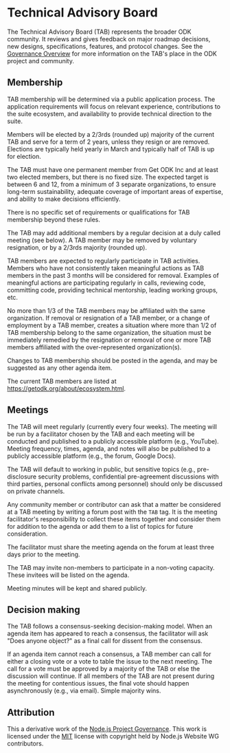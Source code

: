 # Technical Advisory Board

The Technical Advisory Board (TAB) represents the broader ODK community. It reviews and gives feedback on major roadmap decisions, new designs, specifications, features, and protocol changes. See the [Governance Overview](README.md) for more information on the TAB's place in the ODK project and community.

## Membership

TAB membership will be determined via a public application process. The application requirements will focus on relevant experience, contributions to the suite ecosystem, and availability to provide technical direction to the suite.

Members will be elected by a 2/3rds (rounded up) majority of the current TAB and serve for a term of 2 years, unless they resign or are removed. Elections are typically held yearly in March and typically half of TAB is up for election.

The TAB must have one permanent member from Get ODK Inc and at least two elected members, but there is no fixed size. The expected target is between 6 and 12, from a minimum of 3 separate organizations, to ensure long-term sustainability, adequate coverage of important areas of expertise, and ability to make decisions efficiently.

There is no specific set of requirements or qualifications for TAB membership beyond these rules.

The TAB may add additional members by a regular decision at a duly called meeting (see below). A TAB member may be removed by voluntary resignation, or by a 2/3rds majority (rounded up).

TAB members are expected to regularly participate in TAB activities. Members who have not consistently taken meaningful actions as TAB members in the past 3 months will be considered for removal. Examples of meaningful actions are participating regularly in calls, reviewing code, committing code, providing technical mentorship, leading working groups, etc.

No more than 1/3 of the TAB members may be affiliated with the same organization. If removal or resignation of a TAB member, or a change of employment by a TAB member, creates a situation where more than 1/2 of TAB membership belong to the same organization, the situation must be immediately remedied by the resignation or removal of one or more TAB members affiliated with the over-represented organization(s).

Changes to TAB membership should be posted in the agenda, and may be suggested as any other agenda item.

The current TAB members are listed at https://getodk.org/about/ecosystem.html.

## Meetings

The TAB will meet regularly (currently every four weeks). The meeting will be run by a facilitator chosen by the TAB and each meeting will be conducted and published to a publicly accessible platform (e.g., YouTube). Meeting frequency, times, agenda, and notes will also be published to a publicly accessible platform (e.g., the forum, Google Docs).

The TAB will default to working in public, but sensitive topics (e.g., pre-disclosure security problems, confidential pre-agreement discussions with third parties, personal conflicts among personnel) should only be discussed on private channels.

Any community member or contributor can ask that a matter be considered at a TAB meeting by writing a forum post with the `TAB` tag. It is the meeting facilitator's responsibility to collect these items together and consider them for addition to the agenda or add them to a list of topics for future consideration.

The facilitator must share the meeting agenda on the forum at least three days prior to the meeting.

The TAB may invite non-members to participate in a non-voting capacity. These invitees will be listed on the agenda.

Meeting minutes will be kept and shared publicly.

## Decision making

The TAB follows a consensus-seeking decision-making model. When an agenda item has appeared to reach a consensus, the facilitator will ask "Does anyone object?" as a final call for dissent from the consensus.

If an agenda item cannot reach a consensus, a TAB member can call for either a closing vote or a vote to table the issue to the next meeting. The call for a vote must be approved by a majority of the TAB or else the discussion will continue. If all members of the TAB are not present during the meeting for contentious issues, the final vote should happen asynchronously (e.g., via email). Simple majority wins.

## Attribution

This a derivative work of the [Node.js Project Governance](https://raw.githubusercontent.com/nodejs/nodejs.org/0dd684cf21d278ba8aa178db0a20ebc6d587c58e/locale/en/about/governance.md). This work is licensed under the [MIT](https://opensource.org/licenses/MIT) license with copyright held by Node.js Website WG contributors.
